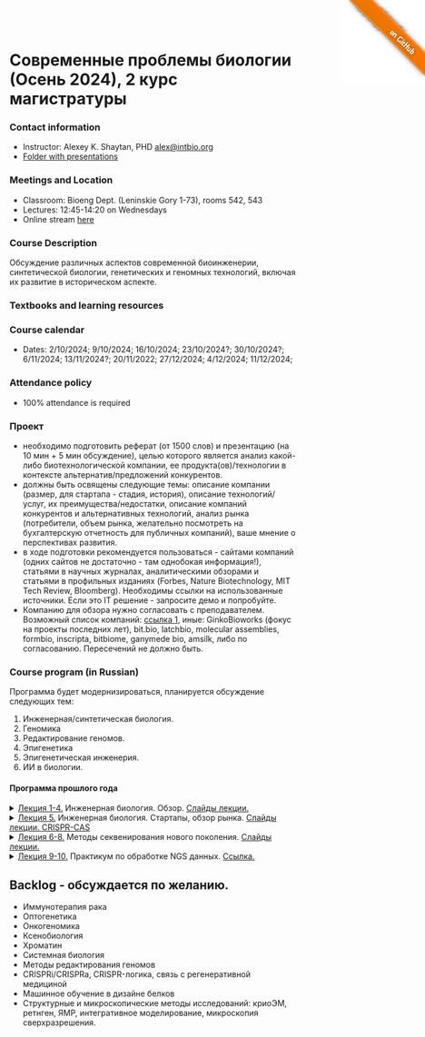<a href="https://github.com/intbio/spb_2024/blob/main/index.md"><img style="position: absolute; top: 0; right: 0; border: 0;" src="gitimg.png" alt="To GitHub"></a>
# Современные проблемы биологии (Осень 2024), 2 курс магистратуры


### Contact information
- Instructor: Alexey K. Shaytan, PHD alex@intbio.org
- [Folder with presentations]()

### Meetings and Location
- Classroom: Bioeng Dept. (Leninskie Gory 1-73), rooms 542, 543
- Lectures: 12:45-14:20 on Wednesdays
- Online stream [here](https://distant.bioeng.ru/b/d67-o3v-ced-4qp)


### Course Description
Обсуждение различных аспектов современной биоинженерии, синтетической биологии, генетических и геномных технологий, включая их развитие в историческом аспекте.

 
### Textbooks and learning resources

### Course calendar
- Dates: 2/10/2024; 9/10/2024; 16/10/2024; 23/10/2024?; 30/10/2024?; 6/11/2024; 13/11/2024?; 20/11/2022; 27/12/2024; 4/12/2024; 11/12/2024;

### Attendance policy
- 100% attendance is required

### Проект
- необходимо подготовить реферат (от 1500 слов) и презентацию (на 10 мин + 5 мин обсуждение), целью которого является анализ какой-либо биотехнологической компании, ее продукта(ов)/технологии в контексте альтернатив/предложений конкурентов.
- должны быть освящены следующие темы: описание компании (размер, для стартапа - стадия, история), описание технологий/услуг, их преимущества/недостатки, описание компаний конкурентов и альтернативных технологий, анализ рынка (потребители, объем рынка, желательно посмотреть на бухгалтерскую отчетность для публичных компаний), ваше мнение о перспективах развития.
 - в ходе подготовки рекомендуется пользоваться - сайтами компаний (одних сайтов не достаточно - там однобокая информация!), статьями в научных журналах, аналитическими обзорами и статьями в профильных изданиях (Forbes, Nature Biotechnology, MIT Tech Review, Bloomberg). Необходимы ссылки на использованные источники. Если это IT решение - запросите демо и попробуйте.
 - Компанию для обзора нужно согласовать с преподавателем. Возможный список компаний: [ссылка 1](https://www.startus-insights.com/innovators-guide/synthetic-biology-trends/#:~:text=Gene%20and%20cell%20therapy%20are,potential%20cures%20for%20genetic%20disorders), иные:   GinkoBioworks (фокус на проекты последних лет), bit.bio, latchbio, molecular assemblies, formbio, inscripta, bitbiome, ganymede bio, amsilk, либо по согласованию. Пересечений не должно быть.
 


### Course program (in Russian)

Программа будет модернизироваться,
планируется обсуждение следующих тем:
1. Инженерная/синтетическая биология.
2. Геномика
3. Редактирование геномов.
4. Эпигенетика
5. Эпигенетическая инженерия.
6. ИИ в биологии.


#### Программа прошлого года


<details><summary><ins>Лекция 1-4.</ins> Инженерная биология. Обзор.
<a href="https://www.dropbox.com/scl/fi/1qta5i0ckppox2tvj4z2g/EngMethods_1.pptx?rlkey=to7n0wlj4ufaa29vdrrgjyqrz&dl=0">Слайды лекции.</a> 
<br>
</details>
 
<details><summary><ins>Лекция 5.</ins> Инженерная биология. Стартапы, обзор рынка.
<a href="https://www.dropbox.com/s/oghsvp869we1mw0/Lecture_synbio_full.pptx?dl=0">Слайды лекции. <a href="https://www.frontiersin.org/articles/10.3389/fmolb.2022.1070526/full?&utm_source=Email_to_authors_&utm_medium=Email&utm_content=T1_11.5e1_author&utm_campaign=Email_publication&field=&journalName=Frontiers_in_Molecular_Biosciences&id=1070526"> CRISPR-CAS</a>
<br>
</details>
 
     
<details><summary><ins>Лекция 6-8.</ins> Методы секвенирования нового поколения.
<a href="https://www.dropbox.com/s/8p44gea4bfgl6h2/lectures_2022_NGS_1-4.pptx?dl=0">Слайды лекции.</a> 
<br>
</details>
 
<details><summary><ins>Лекция 9-10.</ins> Практикум по обработке NGS данных.
<a href="https://www.dropbox.com/s/1rou9outa6v8n4w/example.ipynb?dl=0">Ссылка.</a> 
<br>
</details>
 

## Backlog - обсуждается по желанию.
 - Иммунотерапия рака
 - Оптогенетика
 - Онкогеномика
 - Ксенобиология
 - Хроматин
 - Системная биология
 - Методы редактирования геномов
 - CRISPRi/CRISPRa, CRISPR-логика, связь с регенеративной медициной
 - Машинное обучение в дизайне белков
 - Структурные и микроскопические методы исследований: криоЭМ, ретнген, ЯМР, интегративное моделирование, микроскопия сверхразрешения.
